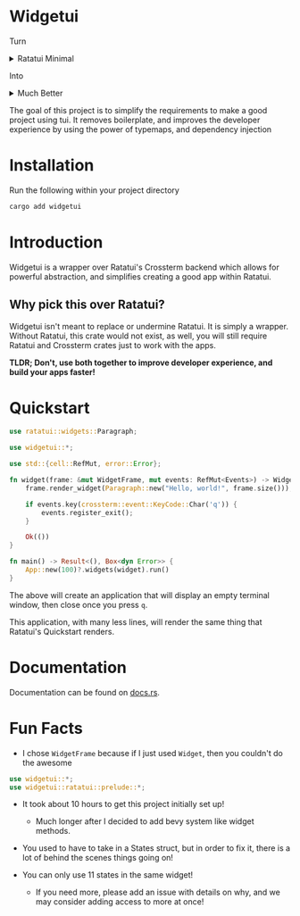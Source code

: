 # Widgetui
Turn
<details>
<summary>Ratatui Minimal</summary>

```rust
fn main() -> Result<(), Box<dyn Error>> {
    let mut terminal = setup_terminal()?;
    run(&mut terminal)?;
    restore_terminal(&mut terminal)?;
    Ok(())
}

fn setup_terminal() -> Result<Terminal<CrosstermBackend<Stdout>>, Box<dyn Error>> {
    let mut stdout = io::stdout();
    enable_raw_mode()?;
    execute!(stdout, EnterAlternateScreen)?;
    Ok(Terminal::new(CrosstermBackend::new(stdout))?)
}

fn restore_terminal(
    terminal: &mut Terminal<CrosstermBackend<Stdout>>,
) -> Result<(), Box<dyn Error>> {
    disable_raw_mode()?;
    execute!(terminal.backend_mut(), LeaveAlternateScreen,)?;
    Ok(terminal.show_cursor()?)
}

fn run(terminal: &mut Terminal<CrosstermBackend<Stdout>>) -> Result<(), Box<dyn Error>> {
    Ok(loop {
        terminal.draw(|frame| {
            let greeting = Paragraph::new("Hello World!");
            frame.render_widget(greeting, frame.size());
        })?;
        if event::poll(Duration::from_millis(250))? {
            if let Event::Key(key) = event::read()? {
                if KeyCode::Char('q') == key.code {
                    break;
                }
            }
        }
    })
}
```
</details>

Into

<details>
<summary>Much Better</summary>

```rust
use ratatui::widgets::Paragraph;

use widgetui::*;

use std::{cell::RefMut, error::Error};

fn widget(frame: &mut WidgetFrame, mut events: RefMut<Events>) -> WidgetResult {
    frame.render_widget(Paragraph::new("Hello, world!", frame.size()));

    if events.key(crossterm::event::KeyCode::Char('q')) {
        events.register_exit();
    }

    Ok(())
}

fn main() -> Result<(), Box<dyn Error>> {
    App::new(100)?.widgets(widget).run()
}
```
</details>

The goal of this project is to simplify the requirements to make a good project using tui.
It removes boilerplate, and improves the developer experience by using the power of typemaps, and dependency injection

# Installation
Run the following within your project directory
```bash
cargo add widgetui
```
# Introduction

Widgetui is a wrapper over Ratatui's Crossterm backend which allows for powerful abstraction, and simplifies creating a good app within Ratatui.
## Why pick this over Ratatui?
Widgetui isn't meant to replace or undermine Ratatui. It is simply a wrapper. Without Ratatui, this crate would not exist, as well, you will still require Ratatui and Crossterm crates just to work with the apps.

**TLDR; Don't, use both together to improve developer experience, and build your apps faster!**

# Quickstart
```rust
use ratatui::widgets::Paragraph;

use widgetui::*;

use std::{cell::RefMut, error::Error};

fn widget(frame: &mut WidgetFrame, mut events: RefMut<Events>) -> WidgetResult {
    frame.render_widget(Paragraph::new("Hello, world!", frame.size()));

    if events.key(crossterm::event::KeyCode::Char('q')) {
        events.register_exit();
    }

    Ok(())
}

fn main() -> Result<(), Box<dyn Error>> {
    App::new(100)?.widgets(widget).run()
}
```

The above will create an application that will display an empty terminal window, then close once you press `q`.

This application, with many less lines, will render the same thing that Ratatui's Quickstart renders.
# Documentation
Documentation can be found on [docs.rs](docs.rs/widgetui).

# Fun Facts
- I chose `WidgetFrame` because if I just used `Widget`, then you couldn't do the awesome
```rust
use widgetui::*;
use widgetui::ratatui::prelude::*;
```

- It took about 10 hours to get this project initially set up!
	- Much longer after I decided to add bevy system like widget methods.

- You used to have to take in a States struct, but in order to fix it, there is a lot of behind the scenes things going on!

- You can only use 11 states in the same widget!
	- If you need more, please add an issue with details on why, and we may consider adding access to more at once!
